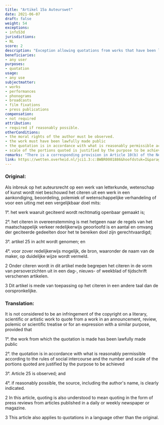 ```yaml
---
title: "Artikel 15a Auteurswet"
date: 2021-06-07 
draft: false
weight: 54
exceptions:
- info53d
jurisdictions:
- NL
score: 2
description: "Exception allowing quotations from works that have been lawfully made public in announcements, reviews, polemics or scientific treatises or for expressions with a similar purpose, provided that the authors moral rights are observer, the source including the name of the author is indicated and the quotation is in accordance with what is reasonably permissible according to the rules of social intercourse and the number and scale of the portions quoted are justified by the purpose to be achieved." 
beneficiaries:
- any user
purposes: 
- quotation
usage:
- any use
subjectmatter:
- works
- performances
- phonograms
- broadcasts
- film fixations
- press publications
compensation:
- not required 
attribution: 
- required if reasonably possible.
otherConditions: 
- the moral rights of the author must be observed.
- the work must have been lawfully made public
- the quotation is in accordance with what is reasonably permissible according to the rules of social intercourse
- scale of the portions quoted is justified by the purpose to be achieved 
remarks: "There is a corresponding provision in Article 10(b) of the Neighbouring Rights Act.<br /><br />The exception is limited to quotations in 'announcements, reviews, polemics or scientific treatises or for expressions with a similar purpose' which makes it substantially narrower than the generic InfoSoc exception. The exception also applies to quotations in a language other than the original."
link: https://wetten.overheid.nl/jci1.3:c:BWBR0001886&hoofdstuk=I&paragraaf=6&artikel=15a
---
```


### Original: 

Als inbreuk op het auteursrecht op een werk van letterkunde, wetenschap of kunst wordt niet beschouwd het citeren uit een werk in een aankondiging, beoordeling, polemiek of wetenschappelijke verhandeling of voor een uiting met een vergelijkbaar doel mits:

1°. het werk waaruit geciteerd wordt rechtmatig openbaar gemaakt is;

2°. het citeren in overeenstemming is met hetgeen naar de regels van het maatschappelijk verkeer redelijkerwijs geoorloofd is en aantal en omvang der geciteerde gedeelten door het te bereiken doel zijn gerechtvaardigd;

3°. artikel 25 in acht wordt genomen; en

4°. voor zover redelijkerwijs mogelijk, de bron, waaronder de naam van de maker, op duidelijke wijze wordt vermeld.

2 Onder citeren wordt in dit artikel mede begrepen het citeren in de vorm van persoverzichten uit in een dag-, nieuws- of weekblad of tijdschrift verschenen artikelen.

3 Dit artikel is mede van toepassing op het citeren in een andere taal dan de oorspronkelijke.

### Translation: 

It is not considered to be an infringement of the copyright on a literary, scientific or artistic work to quote from a work in an announcement, review, polemic or scientific treatise or for an expression with a similar purpose, provided that

1°. the work from which the quotation is made has been lawfully made public

2°. the quotation is in accordance with what is reasonably permissible according to the rules of social intercourse and the number and scale of the portions quoted are justified by the purpose to be achieved

3°. Article 25 is observed; and

4°. if reasonably possible, the source, including the author's name, is clearly indicated.

2 In this article, quoting is also understood to mean quoting in the form of press reviews from articles published in a daily or weekly newspaper or magazine.

3 This article also applies to quotations in a language other than the original.